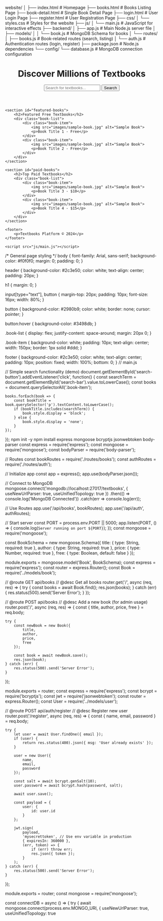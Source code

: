 website/
│
├── index.html        # Homepage
├── books.html        # Books Listing Page
├── book-detail.html  # Single Book Detail Page
├── login.html        # User Login Page
├── register.html     # User Registration Page
├── css/
│   └── styles.css    # Styles for the website
├── js/
│   └── main.js       # JavaScript for interactive effects
├── backend/
│   ├── app.js        # Main Node.js server file
│   ├── models/
│   │   └── book.js   # MongoDB Schema for books
│   └── routes/
│       ├── books.js  # Book-related routes (search, listing)
│       └── auth.js   # Authentication routes (login, register)
├── package.json      # Node.js dependencies
└── config/
    └── database.js   # MongoDB connection configuration
    <!DOCTYPE html>
<html lang="en">
<head>
    <meta charset="UTF-8">
    <meta name="viewport" content="width=device-width, initial-scale=1.0">
    <title>Textbooks Platform - Homepage</title>
    <link rel="stylesheet" href="css/styles.css">
</head>
<body>
    <header>
        <h1>Discover Millions of Textbooks</h1>
        <input type="text" placeholder="Search for textbooks..." id="search-bar">
        <button id="search-button">Search</button>
    </header>

    <section id="featured-books">
        <h2>Featured Free Textbooks</h2>
        <div class="book-list">
            <div class="book-item">
                <img src="images/sample-book.jpg" alt="Sample Book">
                <p>Book Title 1 - Free</p>
            </div>
            <div class="book-item">
                <img src="images/sample-book.jpg" alt="Sample Book">
                <p>Book Title 2 - Free</p>
            </div>
        </div>
    </section>

    <section id="paid-books">
        <h2>Top Paid Textbooks</h2>
        <div class="book-list">
            <div class="book-item">
                <img src="images/sample-book.jpg" alt="Sample Book">
                <p>Book Title 3 - $10</p>
            </div>
            <div class="book-item">
                <img src="images/sample-book.jpg" alt="Sample Book">
                <p>Book Title 4 - $15</p>
            </div>
        </div>
    </section>

    <footer>
        <p>Textbooks Platform © 2024</p>
    </footer>

    <script src="js/main.js"></script>
</body>
</html>
/* General page styling */
body {
    font-family: Arial, sans-serif;
    background-color: #f0f0f0;
    margin: 0;
    padding: 0;
}

header {
    background-color: #2c3e50;
    color: white;
    text-align: center;
    padding: 20px;
}

h1 {
    margin: 0;
}

input[type="text"], button {
    margin-top: 20px;
    padding: 10px;
    font-size: 16px;
    width: 80%;
}

button {
    background-color: #2980b9;
    color: white;
    border: none;
    cursor: pointer;
}

button:hover {
    background-color: #3498db;
}

.book-list {
    display: flex;
    justify-content: space-around;
    margin: 20px 0;
}

.book-item {
    background-color: white;
    padding: 10px;
    text-align: center;
    width: 150px;
    border: 1px solid #ddd;
}

footer {
    background-color: #2c3e50;
    color: white;
    text-align: center;
    padding: 10px;
    position: fixed;
    width: 100%;
    bottom: 0;
}
// main.js

// Simple search functionality (demo)
document.getElementById('search-button').addEventListener('click', function() {
    const searchTerm = document.getElementById('search-bar').value.toLowerCase();
    const books = document.querySelectorAll('.book-item');

    books.forEach(book => {
        const bookTitle = book.querySelector('p').textContent.toLowerCase();
        if (bookTitle.includes(searchTerm)) {
            book.style.display = 'block';
        } else {
            book.style.display = 'none';
        }
    });
});
npm init -y
npm install express mongoose bcryptjs jsonwebtoken body-parser
const express = require('express');
const mongoose = require('mongoose');
const bodyParser = require('body-parser');

// Routes
const bookRoutes = require('./routes/books');
const authRoutes = require('./routes/auth');

// Initialize app
const app = express();
app.use(bodyParser.json());

// Connect to MongoDB
mongoose.connect('mongodb://localhost:27017/textbooks', { useNewUrlParser: true, useUnifiedTopology: true })
    .then(() => console.log('MongoDB Connected'))
    .catch(err => console.log(err));

// Use Routes
app.use('/api/books', bookRoutes);
app.use('/api/auth', authRoutes);

// Start server
const PORT = process.env.PORT || 5000;
app.listen(PORT, () => {
    console.log(`Server running on port ${PORT}`);
});
const mongoose = require('mongoose');

const BookSchema = new mongoose.Schema({
    title: { type: String, required: true },
    author: { type: String, required: true },
    price: { type: Number, required: true },
    free: { type: Boolean, default: false }
});

module.exports = mongoose.model('Book', BookSchema);
const express = require('express');
const router = express.Router();
const Book = require('../models/book');

// @route GET api/books
// @desc Get all books
router.get('/', async (req, res) => {
    try {
        const books = await Book.find();
        res.json(books);
    } catch (err) {
        res.status(500).send('Server Error');
    }
});

// @route POST api/books
// @desc Add a new book (for admin usage)
router.post('/', async (req, res) => {
    const { title, author, price, free } = req.body;

    try {
        const newBook = new Book({
            title,
            author,
            price,
            free
        });

        const book = await newBook.save();
        res.json(book);
    } catch (err) {
        res.status(500).send('Server Error');
    }
});

module.exports = router;
const express = require('express');
const bcrypt = require('bcryptjs');
const jwt = require('jsonwebtoken');
const router = express.Router();
const User = require('../models/user');

// @route POST api/auth/register
// @desc Register new user
router.post('/register', async (req, res) => {
    const { name, email, password } = req.body;

    try {
        let user = await User.findOne({ email });
        if (user) {
            return res.status(400).json({ msg: 'User already exists' });
        }

        user = new User({
            name,
            email,
            password
        });

        const salt = await bcrypt.genSalt(10);
        user.password = await bcrypt.hash(password, salt);

        await user.save();

        const payload = {
            user: {
                id: user.id
            }
        };

        jwt.sign(
            payload,
            'mysecrettoken', // Use env variable in production
            { expiresIn: 360000 },
            (err, token) => {
                if (err) throw err;
                res.json({ token });
            }
        );
    } catch (err) {
        res.status(500).send('Server Error');
    }
});

module.exports = router;
const mongoose = require('mongoose');

const connectDB = async () => {
    try {
        await mongoose.connect(process.env.MONGO_URI, {
            useNewUrlParser: true,
            useUnifiedTopology: true
